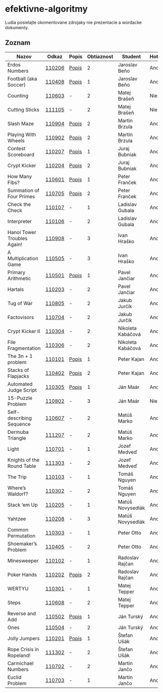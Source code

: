 efektivne-algoritmy
===================

Ludia posielajte okomentovane zdrojaky nie prezentacie a wordacke dokumenty.

Zoznam
------

|Nazov                           |Odkaz             |Popis                      |Obtiaznost |Student          |Hotove  |
|--------------------------------|------------------|---------------------------|-----------|-----------------|--------|
|Erdos Numbers                   |[110206](/110206/)|[Popis](/110206/popis.txt) |2          |Jaroslav Beňo    |Ano     |
|Football (aka Soccer)           |[110408](/110408/)|[Popis](/110408/popis.txt) |1          |Jaroslav Beňo    |Ano     |
|Counting                        |[110603](/110603/)|-                          |2          |Matej Brašeň     |Nie     |
|Cutting Sticks                  |[111105](/111105/)|-                          |2          |Matej Brašeň     |Nie     |
|Slash Maze                      |[110904](/110904/)|[Popis](/110904/popis.txt) |2          |Martin Brzula    |Ano     |
|Playing With Wheels             |[110902](/110902/)|[Popis](/110902/popis.txt) |2          |Martin Brzula    |Ano     |
|Contest Scoreboard              |[110207](/110207/)|[Popis](/110207/popis.txt) |1          |Juraj Bubniak    |Ano     |
|Crypt Kicker                    |[110204](/110204/)|[Popis](/110204/popis.txt) |2          |Juraj Bubniak    |Ano     |
|How Many Fibs?                  |[110601](/110601/)|[Popis](/110601/popis.txt) |1          |Peter Franček    |Ano     |
|Summation of Four Primes        |[110705](/110705/)|[Popis](/110705/popis.txt) |2          |Peter Franček    |Ano     |
|Check the Check                 |[110107](/110107/)|-                          |1          |Ladislav Gubala  |Ano     |
|Interpreter                     |[110106](/110106/)|-                          |2          |Ladislav Gubala  |Ano     |
|Hanoi Tower Troubles Again!     |[110908](/110908/)|-                          |3          |Ivan Hraško      |Ano     |
|A Multiplication Game           |[110505](/110505/)|-                          |3          |Ivan Hraško      |Ano     |
|Primary Arithmetic              |[110501](/110501/)|[Popis](/110501/popis.txt) |1          |Pavel Jančiar    |Ano     |
|Hartals                         |[110203](/110203/)|-                          |2          |Pavel Jančiar    |Ano     |
|Tug of War                      |[110805](/110805/)|-                          |2          |Jakub Jurčík     |Ano     |
|Factovisors                     |[110704](/110704/)|-                          |2          |Jakub Jurčík     |Ano     |
|Crypt Kicker II                 |[110304](/110304/)|-                          |2          |Nikoleta Kabáčová|Ano     |
|File Fragmentation              |[110306](/110306/)|-                          |2          |Nikoleta Kabáčová|Ano     |
|The 3n + 1 problem              |[110101](/110101/)|[Popis](/110101/popis.txt) |1          |Peter Kajan      |Ano     |
|Stacks of Flapjacks             |[110402](/110402/)|[Popis](/110402/popis.txt) |2          |Peter Kajan      |Ano     |
|Automated Judge Script          |[110305](/110305/)|[Popis](/110305/popis.txt) |1          |Ján Maár         |Ano     |
|15-Puzzle Problem               |[110802](/110802/)|-                          |3          |Ján Maár         |Nie     |
|Self-describing Sequence        |[110607](/110607/)|-                          |2          |Matúš Marko      |Ano     |
|Dermuba Triangle                |[111207](/111207/)|-                          |2          |Matúš Marko      |Ano     |
|Light                           |[110701](/110701/)|-                          |1          |Jozef Medveď     |Ano     |
|Knights of the Round Table      |[111303](/111303/)|-                          |2          |Jozef Medveď     |Ano     |
|The Trip                        |[110103](/110103/)|-                          |1          |Tomáš Nguyen     |Ano     |
|Where’s Waldorf?                |[110302](/110302/)|-                          |2          |Tomáš Nguyen     |Ano     |
|Stack ’em Up                    |[110205](/110205/)|-                          |1          |Matúš Novysedlák |Ano     |
|Yahtzee                         |[110208](/110208/)|-                          |3          |Matúš Novysedlák |Ano     |
|Common Permutation              |[110303](/110303/)|-                          |1          |Peter Otto       |Ano     |
|Shoemaker’s Problem             |[110405](/110405/)|-                          |2          |Peter Otto       |Ano     |
|Minesweeper                     |[110102](/110102/)|-                          |1          |Radoslav Rajčan  |Ano     |
|Poker Hands                     |[110202](/110202/)|[Popis](/110202/popis.txt) |2          |Radoslav Rajčan  |Ano     |
|WERTYU                          |[110301](/110301/)|-                          |1          |Matej Tepper     |Ano     |
|Steps                           |[110608](/110608/)|-                          |2          |Matej Tepper     |Ano     |
|Reverse and Add                 |[110502](/110502/)|[Popis](/110502/popis.txt) |1          |Ján Turský       |Ano     |
|Ones                            |[110504](/110504/)|-                          |2          |Ján Turský       |Ano     |
|Jolly Jumpers                   |[110201](/110201/)|[Popis](/110201/popis.txt) |1          |Štefan Ušák      |Ano     |
|Rope Crisis in Ropeland!        |[111302](/111302/)|-                          |2          |Štefan Ušák      |Ano     |
|Carmichael Numbers              |[110702](/110702/)|-                          |2          |Martin Jančo     |Ano     |
|Euclid Problem                  |[110703](/110703/)|-                          |1          |Martin Jančo     |Ano     |
